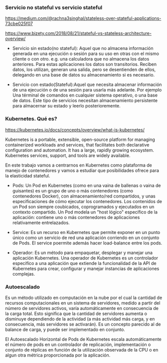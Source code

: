 ### Servicio no stateful vs servicio stateful

https://medium.com/@rachna3singhal/stateless-over-stateful-applications-73cbe025f07

https://www.bizety.com/2018/08/21/stateful-vs-stateless-architecture-overview/

* Servicio sin estado(no stateful): Aquel que no almacena información generada en una ejecución o sesión para su uso en otras con el mismo cliente o con otro. e.g. una calculadora que no almacena los datos anteriores.  Para estas aplicaciones los datos son transitorios. Reciben datos, los utilizan, generan una salida, pero se desentienden de ellos, delegando en una base de datos su almacenamiento si es necesario.

* Servicio con estado(Stateful):Aquel que necesita almacenar información de una ejecución o de una sesión para usarla más adelante. Por ejemplo Una términal de comandos en cualquier sistema operativo, o una base de datos. Este tipo de servicios necesitan almacenamiento persistente para almacernar su estado y leerlo posterioremente.

### Kubernetes. Qué es?

https://kubernetes.io/docs/concepts/overview/what-is-kubernetes/

Kubernetes is a portable, extensible, open-source platform for managing containerized workloads and services, that facilitates both declarative configuration and automation. It has a large, rapidly growing ecosystem. Kubernetes services, support, and tools are widely available. 

En este trabajo vamos a centrarnos en Kubernetes como plataforma de manejo de contenedores y vamos a estudiar que posibilidades ofrece para la elasticidad stateful.

* Pods:  Un Pod  en Kubernetes (como en una vaina de ballenas o vaina de guisantes) es un grupo de uno o más contenedores (como contenedores Docker), con almacenamiento/red compartidos, y unas especificaciones de cómo ejecutar los contenedores. Los contenidos de un Pod son siempre coubicados, coprogramados y ejecutados en un contexto compartido. Un Pod modela un "host lógico" específico de la aplicación: contiene uno o más contenedores de aplicaciones relativamente entrelazados.

* Service: Es un recurso en Kubernetes que permite exponer en un punto único como un servicio de red una aplicación corriendo en un conjunto de Pods. El service poermite además hacer load-balance entre los pods. 
  
* Operador: Es un método para empaquetar, desplegar y manejar una aplicación Kubernetes. Una operador de Kubernetes es un controlador especifíco a una aplicación que extiende la funcionalidad de la API de Kubernetes para crear, configurar y manejar instancias de aplicaciones complejas.


### Autoescalado

 Es un método utilizado en computación en la nube por el cual la cantidad de recursos computacionales en un sistema de servidores, medido a partir del número de servidores activos, varía automáticamente en consecuencia de la carga total. Esto significa que la cantidad de servidores aumenta o disminuye dependiendo de la actividad (a más actividad más carga, y en consecuencia, más servidores se activarán). Es un concepto parecido al de balance de carga, y puede ser implementado en conjunto. 


El Autoescalado Horizontal de Pods de Kubernetes escala automáticamente el número de pods en un controlador de replicación, implementación o conjunto de réplicas en función de la utilización observada de la CPU o en algun otra métrica proporcionada por la aplicación.





